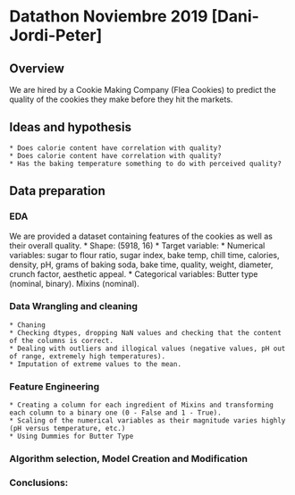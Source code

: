 # Datathon Noviembre 2019 [Dani-Jordi-Peter]

## Overview
We are hired by a Cookie Making Company (Flea Cookies) to predict the quality of the cookies they make before they hit the markets.

## Ideas and hypothesis
	* Does calorie content have correlation with quality?
	* Does calorie content have correlation with quality?
	* Has the baking temperature something to do with perceived quality?

## Data preparation
### EDA
We are provided a dataset containing features of the cookies as well as their overall quality.
	* Shape: (5918, 16)
	* Target variable:
	* Numerical variables: sugar to flour ratio, sugar index, bake temp, chill time, calories, density, pH, grams of baking soda, bake time, quality, weight, diameter, crunch factor, aesthetic appeal.
	* Categorical variables: Butter type (nominal, binary). Mixins (nominal).

### Data Wrangling and cleaning
	* Chaning
	* Checking dtypes, dropping NaN values and checking that the content of the columns is correct.
	* Dealing with outliers and illogical values (negative values, pH out of range, extremely high temperatures).
	* Imputation of extreme values to the mean.

### Feature Engineering
	* Creating a column for each ingredient of Mixins and transforming each column to a binary one (0 - False and 1 - True).
	* Scaling of the numerical variables as their magnitude varies highly (pH versus temperature, etc.)
	* Using Dummies for Butter Type

### Algorithm selection, Model Creation and Modification


### Conclusions:
